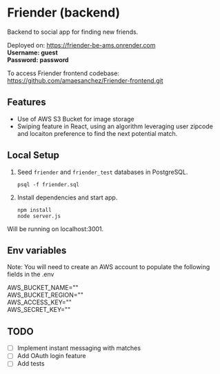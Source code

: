 # Friender (backend)  
Backend to social app for finding new friends.

Deployed on: https://friender-be-ams.onrender.com  
**Username: guest  
Password: password**

To access Friender frontend codebase: https://github.com/amaesanchez/Friender-frontend.git  

## Features
- Use of AWS S3 Bucket for image storage
- Swiping feature in React, using an algorithm leveraging user zipcode and locaiton preference to find the next potential match. 

## Local Setup

1. Seed `friender` and `friender_test` databases in PostgreSQL.

    ```
    psql -f friender.sql
    ```
    
2. Install dependencies and start app.

    ```
    npm install
    node server.js
    ```

Will be running on localhost:3001.

## Env variables
Note: You will need to create an AWS account to populate the following fields in the .env

AWS_BUCKET_NAME=""  
AWS_BUCKET_REGION=""  
AWS_ACCESS_KEY=""  
AWS_SECRET_KEY=""  

## TODO

- [ ] Implement instant messaging with matches
- [ ] Add OAuth login feature
- [ ] Add tests
